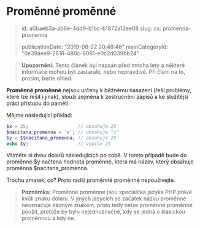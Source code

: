 Proměnné proměnné
=================

> id: a0baeb3a-ab6e-4dd9-b1bc-b1872a12ee08
> slug:
> 	cs: promenna-promenna
> 
> publicationDate: "2019-08-22 20:48:46"
> mainCategoryId: "0e39aee9-2818-480c-8081-e0c2d039bb24"

> **Upozornění:** Tento článek byl napsán před mnoha lety a některé informace mohou být zastaralé, nebo nepravdivé. Při čtení na to, prosím, berte ohled.

**Proměnné proměnné** nejsou určeny k běžnému nasazení (řeší problémy, které lze řešit i jinak), slouží zejména k zestručnění zápisů a ke složitější práci přístupu do paměti.

Mějme následující příklad:

```php
$x = 25;                  // obsahuje 25
$nacitana_promenna = 'x'; // obsahuje "x"
$y = $$nacitana_promenna; // obsahuje 25
echo $y;                  // vypíše 25
```


Všiměte si dvou dolarů následujících po sobě. V tomto případě bude do proměnné $y načtena hodnota proměnné, která má název, který obsahuje proměnná $nacitana_promenna.

Trochu zmatek, co? Proto radši proměnné proměnné nepoužívejte.
> **Poznámka:** Proměnné proměnné jsou specialitka jazyka PHP právě kvůli znaku dolaru. V jiných jazycích se začátek názvu proměnné neoznačuje žádným znakem, proto tedy nelze proměnné proměnné použít, protože by bylo nejednoznačné, kdy se jedná o klasickou proměnnou a kdy ne.
